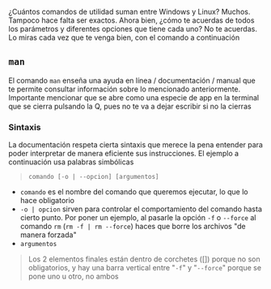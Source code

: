 ¿Cuántos comandos de utilidad suman entre Windows y Linux? Muchos. Tampoco hace falta ser exactos. Ahora bien, ¿cómo te acuerdas de todos los parámetros y diferentes opciones que tiene cada uno? No te acuerdas. Lo miras cada vez que te venga bien, con el comando a continuación

## `man`
El comando `man` enseña una ayuda en línea / documentación / manual que te permite consultar información sobre lo mencionado anteriormente. Importante mencionar que se abre como una especie de app en la terminal que se cierra pulsando la Q, pues no te va a dejar escribir si no la cierras

### Sintaxis
La documentación respeta cierta sintaxis que merece la pena entender para poder interpretar de manera eficiente sus instrucciones. El ejemplo a continuación usa palabras simbólicas
> `comando [-o | --opcion] [argumentos]`

- `comando` es el nombre del comando que queremos ejecutar, lo que lo hace obligatorio
- `-o | opcion` sirven para controlar el comportamiento del comando hasta cierto punto. Por poner un ejemplo, al pasarle la opción `-f` o `--force` al comando `rm` (`rm -f | rm --force`) haces que borre los archivos "de manera forzada"
- `argumentos` 
> Los 2 elementos finales están dentro de corchetes ([]) porque no son obligatorios, y hay una barra vertical entre "`-f`" y "`--force`" porque se pone uno u otro, no ambos
